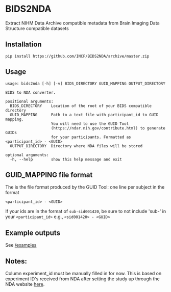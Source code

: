 # BIDS2NDA
Extract NIHM Data Archive compatible metadata from Brain Imaging Data Structure compatible datasets

## Installation


    pip install https://github.com/INCF/BIDS2NDA/archive/master.zip


## Usage

    usage: bids2nda [-h] [-v] BIDS_DIRECTORY GUID_MAPPING OUTPUT_DIRECTORY

    BIDS to NDA converter.

    positional arguments:
      BIDS_DIRECTORY    Location of the root of your BIDS compatible directory
      GUID_MAPPING      Path to a text file with participant_id to GUID mapping.
                        You will need to use the GUID Tool
                        (https://ndar.nih.gov/contribute.html) to generate GUIDs
                        for your participants. Formatted as  <participant_id> - <GUID>
      OUTPUT_DIRECTORY  Directory where NDA files will be stored

    optional arguments:
      -h, --help        show this help message and exit


## GUID_MAPPING file format
The is the file format produced by the GUID Tool: one line per subject in the format

`<participant_id> - <GUID>`

If your ids are in the format of `sub-sid001420`, be sure to not include 'sub-' in your `<participant_id>` e.g., `<sid001420> - <GUID>`

## Example outputs
See [/examples](/examples)

## Notes:
Column experiment_id must be manually filled in for now.
This is based on experiment ID's received from NDA after setting the study up through the NDA website [here](https://ndar.nih.gov/user/dashboard/collections.html).
